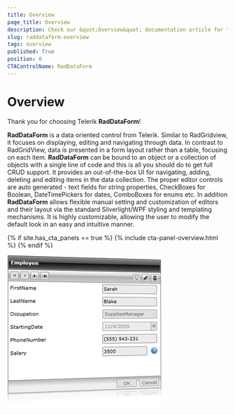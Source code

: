 ```yaml
---
title: Overview
page_title: Overview
description: Check our &quot;Overview&quot; documentation article for the RadDataForm {{ site.framework_name }} control.
slug: raddataform-overview
tags: overview
published: True
position: 0
CTAControlName: RadDataForm
---
```


# Overview

Thank you for choosing Telerik __RadDataForm__!

__RadDataForm__ is a data oriented control from Telerik. Similar to RadGridview, it focuses on displaying, editing and navigating through data. In contrast to RadGridView, data is presented in a form layout rather than a table, focusing on each item.  __RadDataForm__ can be bound to an object or a collection of objects with a single line of code and this is all you should do to get full CRUD support. It provides an out-of-the-box UI for navigating, adding, deleting and editing items in the data collection. The proper editor controls are auto generated - text fields for string properties, CheckBoxes for Boolean, DateTimePickers for dates, ComboBoxes for enums etc. In addition __RadDataForm__ allows flexible manual setting and customization of editors and their layout via the standard Silverlight/WPF styling and templating mechanisms. It is highly customizable, allowing the user to modify the default look in an easy and intuitive manner. 

{% if site.has_cta_panels == true %}
{% include cta-panel-overview.html %}
{% endif %}

 ![WPF RadDataForm Overview](images/RadDataForm_image_help.png)
